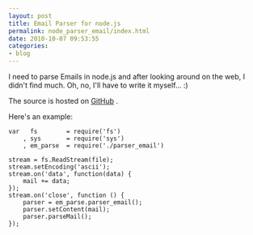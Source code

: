 ```yaml
---
layout: post
title: Email Parser for node.js
permalink: node_parser_email/index.html
date: 2010-10-07 09:53:55
categories:
- blog
---
```


I need to parse Emails in node.js and after looking around on the web, I didn't find much. Oh, no, I'll have to write it myself... :)

The source is hosted on [GitHub][1] .<!--break-->

Here's an example:

    var   fs        = require('fs')
        , sys       = require('sys')
        , em_parse  = require('./parser_email')
    
    stream = fs.ReadStream(file);
    stream.setEncoding('ascii');
    stream.on('data', function(data) {
    	mail += data;
    });
    stream.on('close', function () {
    	parser = em_parse.parser_email();
    	parser.setContent(mail);
    	parser.parseMail();
    });


  [1]: http://github.com/jrgns/parser_email
